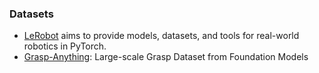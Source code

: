 ### Datasets

- [LeRobot](https://huggingface.co/lerobot) aims to provide models, datasets, and tools for real-world robotics in PyTorch.
- [Grasp-Anything](https://arxiv.org/abs/2309.09818): Large-scale Grasp Dataset from Foundation Models
